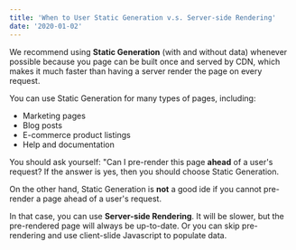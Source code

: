 ```yaml
---
title: 'When to User Static Generation v.s. Server-side Rendering'
date: '2020-01-02'
---
```


We recommend using **Static Generation** (with and without data) whenever possible because you page can be built once and served by CDN, which makes it much faster than having a server render the page on every request.

You can use Static Generation for many types of pages, including:

- Marketing pages
- Blog posts
- E-commerce product listings
- Help and documentation

You should ask yourself: "Can I pre-render this page **ahead** of a user's request? If the answer is yes, then you should choose Static Generation.

On the other hand, Static Generation is **not** a good ide if you cannot pre-render a page ahead of a user's request.

In that case, you can use **Server-side Rendering**. It will be slower, but the pre-rendered page will always be up-to-date. Or you can skip pre-rendering and use client-slide Javascript to populate data.
